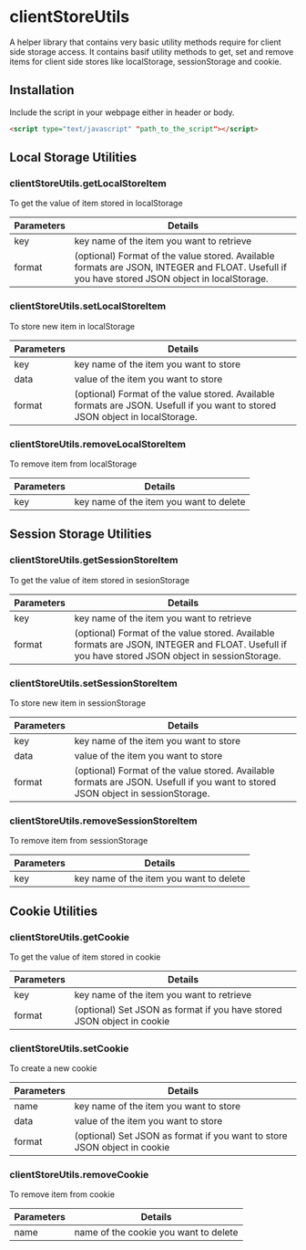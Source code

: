 # clientStoreUtils

A helper library that contains very basic utility methods require for client side storage access. It contains basif utility methods to get, set and remove items for client side stores like localStorage, sessionStorage and cookie.

## Installation

Include the script in your webpage either in header or body.
```html
<script type="text/javascript" "path_to_the_script"></script>
```

 ## Local Storage Utilities

 ### clientStoreUtils.getLocalStoreItem
 To get the value of item stored in localStorage
 
 | Parameters | Details |
 | ---------- | ------- |
 | key | key name of the item you want to retrieve |
 | format | (optional) Format of the value stored. Available formats are JSON, INTEGER and FLOAT. Usefull if you have stored JSON object in localStorage. |
 
 
 ### clientStoreUtils.setLocalStoreItem
 To store new item in localStorage
 
 | Parameters | Details |
 | ---------- | ------- |
 | key | key name of the item you want to store |
 | data | value of the item you want to store |
 | format | (optional) Format of the value stored. Available formats are JSON. Usefull if you want to stored JSON object in localStorage. |
 
 
 ### clientStoreUtils.removeLocalStoreItem
 To remove item from localStorage
 
 | Parameters | Details |
 | ---------- | ------- |
 | key | key name of the item you want to delete |

 ## Session Storage Utilities
 
 ### clientStoreUtils.getSessionStoreItem
 To get the value of item stored in sesionStorage
 
 | Parameters | Details |
 | ---------- | ------- |
 | key | key name of the item you want to retrieve |
 | format | (optional) Format of the value stored. Available formats are JSON, INTEGER and FLOAT. Usefull if you have stored JSON object in sessionStorage. |
 
 
 ### clientStoreUtils.setSessionStoreItem
 To store new item in sessionStorage
 
 | Parameters | Details |
 | ---------- | ------- |
 | key | key name of the item you want to store |
 | data | value of the item you want to store |
 | format | (optional) Format of the value stored. Available formats are JSON. Usefull if you want to stored JSON object in sessionStorage. |
 
 
 ### clientStoreUtils.removeSessionStoreItem
 To remove item from sessionStorage
 
 | Parameters | Details |
 | ---------- | ------- |
 | key | key name of the item you want to delete |

 ## Cookie Utilities
 
 ### clientStoreUtils.getCookie
 To get the value of item stored in cookie
 
 | Parameters | Details |
 | ---------- | ------- |
 | key | key name of the item you want to retrieve |
 | format | (optional) Set JSON as format if you have stored JSON object in cookie |
 
 
 ### clientStoreUtils.setCookie
 To create a new cookie
 
 | Parameters | Details |
 | ---------- | ------- |
 | name | key name of the item you want to store |
 | data | value of the item you want to store |
 | format | (optional) Set JSON as format if you want to store JSON object in cookie |
 
 
 ### clientStoreUtils.removeCookie
 To remove item from cookie
 
 | Parameters | Details |
 | ---------- | ------- |
 | name | name of the cookie you want to delete |